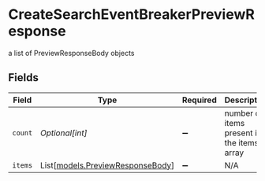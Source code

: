 # CreateSearchEventBreakerPreviewResponse

a list of PreviewResponseBody objects


## Fields

| Field                                                                | Type                                                                 | Required                                                             | Description                                                          |
| -------------------------------------------------------------------- | -------------------------------------------------------------------- | -------------------------------------------------------------------- | -------------------------------------------------------------------- |
| `count`                                                              | *Optional[int]*                                                      | :heavy_minus_sign:                                                   | number of items present in the items array                           |
| `items`                                                              | List[[models.PreviewResponseBody](../models/previewresponsebody.md)] | :heavy_minus_sign:                                                   | N/A                                                                  |